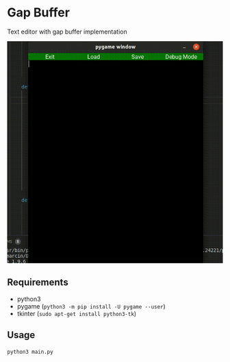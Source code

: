 # Gap Buffer
Text editor with gap buffer implementation

![](demonstration.gif)
## Requirements
- python3 
- pygame (`python3 -m pip install -U pygame --user`)
- tkinter (`sudo apt-get install python3-tk`)
## Usage
`python3 main.py`
